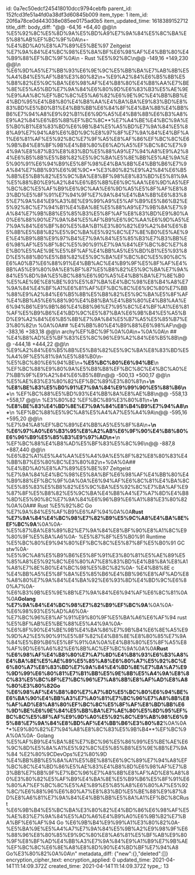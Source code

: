 id: 0a7ec50edcf245418010dcc9794cebfb
parent_id: 152fcd3fe51a4fd0a38df3d60845b009
item_type: 1
item_id: 20f6a78ce0d443038e085ee0175ad0b5
item_updated_time: 1618389152712
title_diff: 
body_diff: "@@ -64,16 +64,40 @@\\n %E5%92%8C%E5%8D%9A%E5%BD%A9%E7%9A%84%E5%8C%BA%E5%88%AB%EF%BC%9F%0A\\n+- %E4%BD%A0%E8%A7%89%E5%BE%97 Zeitgeist %E7%9A%84%E4%BC%98%E5%8A%BF%E6%98%AF%E4%BB%80%E4%B9%88%EF%BC%9F%0A\\n - Rust %E5%92%8C\\n@@ -149,16 +149,230 @@\\n %E6%9D%A5%E7%BB%93%E6%9E%9C%E5%BB%BA%E7%AB%8B%E5%A4%B4%E5%AF%B8%E3%80%82\\n+%E9%A2%84%E6%B5%8B%E5%B8%82%E5%9C%BA%E6%98%AF%E4%B8%80%E4%B8%AA%E7%BE%8E%E5%A5%BD%E7%9A%84%E6%80%9D%E6%83%B3%E5%AE%9E%E9%AA%8C%EF%BC%8C%E5%A6%82%E6%9E%9C%E4%BB%BB%E4%BD%95%E4%B8%80%E4%B8%AA%E4%BA%BA%E9%83%BD%E8%83%BD%E5%B0%B1%E4%BB%BB%E6%84%8F%E4%BA%8B%E4%BB%B6%E7%94%A8%E9%92%B1%E6%9D%A5%E4%B8%8B%E6%B3%A8%E9%A2%84%E6%B5%8B%EF%BC%8C**%E7%A4%BE%E4%BC%9A%E5%B0%B1%E8%83%BD%E6%9B%B4%E5%A5%BD%E7%9A%84%E5%88%A9%E7%94%A8%E6%BD%9C%E8%97%8F%E7%9A%84%E4%BF%A1%E6%81%AF%E5%92%8C%E7%9F%A5%E8%AF%86%EF%BC%8C%E6%9B%B4%E8%BF%9B%E4%B8%80%E6%AD%A5%EF%BC%8C%E7%94%9A%E8%87%B3%E8%83%BD%E5%88%A9%E7%94%A8%E9%A2%84%E6%B5%8B%E5%B8%82%E5%9C%BA%E5%8E%BB%E5%AE%9A%E5%90%91%E6%94%B9%E5%8F%98%E4%BA%8B%E4%BB%B6%E7%9A%84%E7%BB%93%E6%9E%9C**%E3%80%82%E9%A2%84%E6%B5%8B%E5%B8%82%E5%9C%BA%E8%BF%98%E8%83%BD%E5%81%9A%E5%88%B0%E9%A2%84%E6%B5%8B%E6%9C%AA%E6%9D%A5%EF%BC%8C%E5%AF%B9%E6%9C%AA%E6%9D%A5%E5%8F%AF%E8%83%BD%E5%8F%91%E7%94%9F%E7%9A%84%E4%BA%8B%E6%83%85%E7%9A%84%E9%A3%8E%E9%99%A9%E5%AF%B9%E5%86%B2%E5%92%8C%E7%94%B1%E4%BA%8E%E5%88%A9%E7%9B%8A%E7%9A%84%E7%9B%B8%E5%85%B3%E5%8F%AF%E8%83%BD%E9%80%A0%E6%88%90%E7%9A%84%E5%AF%B9%E6%9C%AA%E6%9D%A5%E7%9A%84%E6%BF%80%E5%8A%B1%E3%80%82%E9%A2%84%E6%B5%8B%E5%B8%82%E5%9C%BA%E5%92%8C%E7%8E%B0%E5%AE%9E%E4%B9%8B%E9%97%B4%E7%9A%84%E5%85%B3%E7%B3%BB%E6%98%AF%E5%8F%8C%E5%90%91%E7%9A%84%EF%BC%8C%E7%8E%B0%E5%AE%9E%E5%8F%AF%E4%BB%A5%E5%BD%B1%E5%93%8D%E5%88%B0%E5%B8%82%E5%9C%BA%EF%BC%8C%E5%90%8C%E6%A0%B7%E6%88%91%E4%BB%AC%E4%B9%9F%E5%8F%AF%E4%BB%A5%E9%80%9A%E8%BF%87%E5%B8%82%E5%9C%BA%E7%9A%84%E5%8D%9A%E5%BC%88%E6%9D%A5%E4%B8%BA%E7%8E%B0%E5%AE%9E%E8%BE%93%E5%87%BA%E4%BC%98%E8%B4%A8%E7%9A%84%E4%BF%A1%E6%81%AF%EF%BC%8C%E6%9C%80%E7%BB%88%E9%A2%84%E6%B5%8B%E5%B8%82%E5%9C%BA%E5%8F%AF%E4%BB%A5%E6%88%90%E4%B8%BA%E4%B8%80%E4%B8%AA%E6%94%B6%E9%9B%86%E4%B8%96%E7%95%8C%E4%BF%A1%E6%81%AF%E5%B9%B6%E4%BD%9C%E5%87%BA%E6%9B%B4%E5%A5%BD%E9%A2%84%E6%B5%8B%E7%9A%84%E5%B7%A5%E5%85%B7%E3%80%82\\n %0A%0A## %E4%BB%80%E4%B9%88%E6%98%AF\\n@@ -383,16 +383,18 @@\\n archy%EF%BC%9F%0A%0A\\n+%0A%0A\\n ## %E4%B8%AD%E5%BF%83%E5%8C%96%E9%A2%84%E6%B5%8B\\n@@ -444,18 +444,22 @@\\n %E9%A2%84%E6%B5%8B%E5%B8%82%E5%9C%BA%E8%83%BD%E5%A4%9F%E5%81%9A%E5%88%B0\\n-%E5%BC%80%E6%94%BE\\n+**%E5%BC%80%E6%94%BE**\\n %EF%BC%88%E9%80%9A%E5%B8%B8%EF%BC%8C%E4%BC%A0%E7%BB%9F%E9%A2%84%E6%B5%8B\\n@@ -500,13 +500,17 @@\\n %E5%AE%83%E3%80%82%EF%BC%89%E3%80%81\\n+**\\n %E8%BE%83%E5%B0%91%E7%9A%84%E9%99%90%E5%88%B6\\n+**\\n %EF%BC%88%E5%BD%93%E4%BB%8A%E8%AE%B8\\n@@ -558,13 +558,17 @@\\n %E3%80%82 %EF%BC%89%E3%80%81\\n+**\\n %E8%BE%83%E4%BD%8E%E7%9A%84%E8%B4%B9%E7%94%A8\\n+**\\n %EF%BC%88%E5%9C%A8%E5%A4%A7%E5%A4%9A\\n@@ -595,16 +595,20 @@\\n %E7%94%A8%EF%BC%89%E4%BB%A5%E5%8F%8A\\n+**\\n %E6%97%A0%E6%B3%95%E8%A2%AB%E6%9F%90%E4%B8%80%E6%96%B9%E5%85%B3%E9%97%AD\\n+**\\n %EF%BC%88%E4%B8%AD%E5%BF%83%E5%8C%96\\n@@ -887,8 +887,440 @@\\n %E6%B2%A1%E5%A4%AA%E5%A4%9A%E5%8F%82%E8%80%83%E4%BB%B7%E5%80%BC%E3%80%82\\n+%0A%0A## %E4%BD%A0%E8%A7%89%E5%BE%97 Zeitgeist %E7%9A%84%E4%BC%98%E5%8A%BF%E6%98%AF%E4%BB%80%E4%B9%88%EF%BC%9F%0A%0A%E6%94%AF%E6%8C%81%E4%BA%8C%E5%85%83%E5%B8%82%E5%9C%BA%E5%92%8C%E7%BA%AF%E9%87%8F%E5%B8%82%E5%9C%BA%E4%B8%A4%E7%A7%8D%E4%B8%8D%E5%90%8C%E7%9A%84%E6%96%B9%E6%A1%88%E3%80%82%0A%0A## Rust %E5%92%8C Go %E7%9A%84%E5%AF%B9%E6%AF%94%0A%0A**Rust %E7%9A%84%E4%BC%98%E7%82%B9%E5%9C%A8%E4%BA%8E%EF%BC%9A**%0A%0A- %E5%87%BA%E8%89%B2%E7%9A%84%E8%BF%90%E8%A1%8C%E9%80%9F%E5%BA%A6%0A- %E5%87%8F%E5%B0%91 Runtime %E5%BC%80%E9%94%80%EF%BC%8C%E5%87%8F%E5%B0%91 GC stw%0A- %E5%9C%A8%E5%B9%B6%E5%8F%91%E3%80%81%E5%AE%89%E5%85%A8%E5%92%8C%E6%80%A7%E8%83%BD%E4%B8%8A%E8%A1%A8%E7%8E%B0%E4%BC%98%E5%BC%82%0A- %E4%B8%8E c %E4%BB%A5%E5%8F%8A%E5%85%B6%E4%BB%96%E8%AF%AD%E8%A8%80%E7%9A%84%E4%BA%92%E6%93%8D%E4%BD%9C%E6%80%A7%0A- %E6%B3%9B%E5%9E%8B%E7%9A%84%E6%94%AF%E6%8C%81%0A%0A**Golang %E7%9A%84%E4%BC%98%E7%82%B9%EF%BC%9A**%0A%0A- %E6%98%93%E5%AD%A6%0A- %E7%BC%96%E8%AF%91%E9%80%9F%E5%BA%A6%E6%AF%94 rust %E5%BF%AB%E5%BE%88%E5%A4%9A%0A- %E6%8F%90%E4%BE%9B%E4%BA%86%E7%9B%B4%E6%8E%A5%E9%9D%A2%E5%90%91%E5%8F%82%E4%B8%8E%E8%80%85%E7%9A%84%E5%B9%B6%E5%8F%91%0A%0A%E4%B8%80%E5%8F%A5%E8%AF%9D%E6%A6%82%E6%8B%AC%EF%BC%9A%0A%0A**Rust %E6%98%AF%E4%B8%80%E7%A7%8D%E4%B8%93%E6%B3%A8%E4%BA%8E%E5%AE%89%E5%85%A8%E6%80%A7%E5%92%8C%E6%80%A7%E8%83%BD%E7%9A%84%E4%BD%8E%E7%BA%A7%E9%9D%99%E6%80%81%E7%B1%BB%E5%9E%8B%E5%A4%9A%E8%8C%83%E5%BC%8F%E7%BC%96%E7%A8%8B%E8%AF%AD%E8%A8%80%E3%80%82Go %E6%98%AF%E4%B8%80%E7%A7%8D%E5%BC%80%E6%94%BE%E6%BA%90%E4%BB%A3%E7%A0%81%E7%BC%96%E7%A8%8B%E8%AF%AD%E8%A8%80%EF%BC%8C%E5%8F%AF%E8%BD%BB%E6%9D%BE%E6%9E%84%E5%BB%BA%E7%AE%80%E5%8D%95%EF%BC%8C%E5%8F%AF%E9%9D%A0%E5%92%8C%E9%AB%98%E6%95%88%E7%9A%84%E8%BD%AF%E4%BB%B6%E3%80%82**%0A%0A**%E9%80%82%E7%94%A8%E8%8C%83%E5%9B%B4**%EF%BC%9A%0A%0A- Golang %E5%AF%B9%E4%BA%8E%E7%BC%96%E5%86%99%E5%BE%AE%E6%9C%8D%E5%8A%A1%E5%92%8C%E5%85%B8%E5%9E%8B%E7%9A%84 %E2%80%9CDevOps%E2%80%9D %E4%BB%BB%E5%8A%A1%E5%BE%88%E6%9C%89%E7%94%A8%EF%BC%8C%E4%BD%86%E5%AE%83%E4%B8%8D%E6%98%AF%E7%B3%BB%E7%BB%9F%E7%BC%96%E7%A8%8B%E8%AF%AD%E8%A8%80%E3%80%82%E5%AF%B9%E4%BA%8E%E5%B9%B6%E5%8F%91%E6%80%A7%EF%BC%8C%E5%AE%89%E5%85%A8%E6%80%A7%E5%92%8C/%E6%88%96%E6%80%A7%E8%83%BD%E5%BE%88%E9%87%8D%E8%A6%81%E7%9A%84%E4%BB%BB%E5%8A%A1%EF%BC%8CRust %E6%9B%B4%E5%BC%BA%E3%80%82%E4%BD%86%E6%98%AF%E5%AE%83%E7%9A%84%E5%AD%A6%E4%B9%A0%E6%9B%B2%E7%BA%BF%E6%AF%94 Go %E6%9B%B4%E9%99%A1%E3%80%82%0A- %E5%BA%9E%E5%A4%A7%E7%9A%84%E5%9B%A2%E9%98%9F%E6%88%96%E8%80%85%E9%9C%80%E8%A6%81%E5%BF%AB%E9%80%9F%E8%BF%AD%E4%BB%A3%E7%9A%84%E9%A1%B9%E7%9B%AE%EF%BC%8C%E6%8E%A8%E8%8D%90%E4%BD%BF%E7%94%A8 Go%E3%80%82%0A%0A\\n"
metadata_diff: {"new":{},"deleted":[]}
encryption_cipher_text: 
encryption_applied: 0
updated_time: 2021-04-14T11:14:09.372Z
created_time: 2021-04-14T11:14:09.372Z
type_: 13